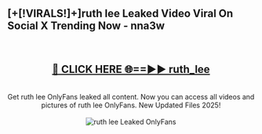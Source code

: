 <h2>[+[!VIRALS!]+]ruth lee Leaked Video Viral On Social X Trending Now - nna3w</h2>
<br>
<div align="center">
<h2><a href="https://libra.edu.pl?ruth_lee" rel="nofollow">🔴 CLICK HERE 🌐==►► ruth_lee</a></h2>
<br>
Get ruth lee OnlyFans leaked all content. Now you can access all videos and pictures of ruth lee OnlyFans. New Updated Files 2025!
<br>
<br>
<a href="https://libra.edu.pl?ruth_lee" rel="nofollow" data-target="animated-image.originalLink"><img src="https://i.ibb.co.com/WyWwxjT/player-gif2.gif" alt="ruth lee Leaked OnlyFans" style="max-width: 100%; display: inline-block;" data-target="animated-image.originalImage"></a>
</div>
<br>